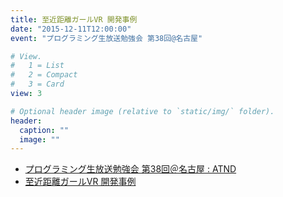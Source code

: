 ```yaml
---
title: 至近距離ガールVR 開発事例
date: "2015-12-11T12:00:00"
event: "プログラミング生放送勉強会 第38回@名古屋"

# View.
#   1 = List
#   2 = Compact
#   3 = Card
view: 3

# Optional header image (relative to `static/img/` folder).
header:
  caption: ""
  image: ""
---
```


- [プログラミング生放送勉強会 第38回＠名古屋 : ATND](https://atnd.org/events/72542)
- [至近距離ガールVR 開発事例](https://www.slideshare.net/kohkinakaji/vr-56076197)
